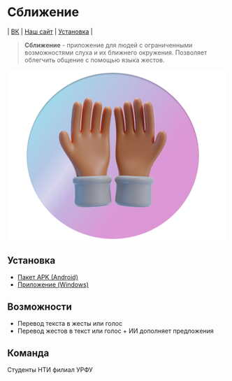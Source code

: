 # Сближение

| [ВК](https://vk.com/infinitech2023) 
| [Наш сайт](https://darkmime77.github.io/Sblijenie-main/) 
| [Установка](#установка) |

> **Сближение** - приложение для людей с ограниченными возможностями слуха и их ближнего окружения. Позволяет облегчить общение с помощью языка жестов.

<div align=center>
  <img width=500px src="/docs/asserts/icon.png" />
</div>

## Установка

- [Пакет APK (Android)](https://github.com/EgorGologuzov/rapprochement/releases)
- [Приложение (Windows)](https://disk.yandex.ru/d/Rp-C1Vy-QplnDQ)

## Возможности

- Перевод текста в жесты или голос
- Перевод жестов в текст или голос + ИИ дополняет предложения

## Команда

Студенты НТИ филиал УРФУ